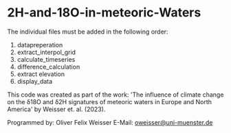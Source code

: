 # 2H-and-18O-in-meteoric-Waters

The individual files must be added in the following order: 
1. datapreperation 
2. extract_interpol_grid
3. calculate_timeseries 		
4. difference_calculation
5. extract elevation
6. display_data 


This code was created as part of the work: 'The influence of climate change on the δ18O and δ2H signatures of meteoric waters in Europe and North America' by Weisser et. al. (2023). 

Programmed by: Oliver Felix Weisser 
E-Mail: oweisser@uni-muenster.de 
